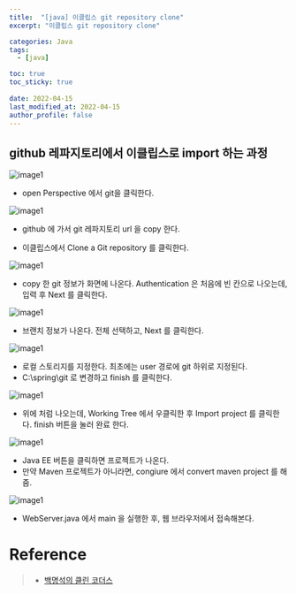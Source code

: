 ```yaml
---
title:  "[java] 이클립스 git repository clone"
excerpt: "이클립스 git repository clone"

categories: Java
tags:
  - [java]

toc: true
toc_sticky: true
 
date: 2022-04-15
last_modified_at: 2022-04-15
author_profile: false     
---
```


## github 레파지토리에서 이클립스로 import 하는 과정

![image1](/assets/images/page9/img1.PNG)

 - open Perspective 에서 git을 클릭한다. 

![image1](/assets/images/page9/img2.PNG)

 - github 에 가서 git 레파지토리 url 을 copy 한다. 

 - 이클립스에서 Clone a Git repository 를 클릭한다.

 ![image1](/assets/images/page9/img3.PNG)

 - copy 한 git 정보가 화면에 나온다. Authentication 은 처음에 빈 칸으로 나오는데, 입력 후 Next 를 클릭한다. 

![image1](/assets/images/page9/img4.PNG)

 - 브랜치 정보가 나온다. 전체 선택하고, Next 를 클릭한다. 

![image1](/assets/images/page9/img5.PNG)

 - 로컬 스토리지를 지정한다. 최초에는 user 경로에 git 하위로 지정된다. 
 - C:\spring\git 로 변경하고 finish 를 클릭한다. 

![image1](/assets/images/page9/img6.PNG)

 - 위에 처럼 나오는데, Working Tree 에서 우클릭한 후 Import project 를 클릭한다. finish 버튼을 눌러 완료 한다. 

 ![image1](/assets/images/page9/img7.PNG)

  - Java EE  버튼을 클릭하면 프로젝트가 나온다. 
  - 만약 Maven 프로젝트가 아니라면, congiure 에서 convert maven project 를 해줌.

 ![image1](/assets/images/page9/img8.PNG)

  - WebServer.java 에서 main 을 실행한 후, 웹 브라우저에서 접속해본다. 

# Reference

> - [백명석의 클린 코더스](https://)
